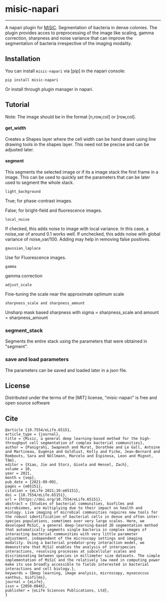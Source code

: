 # misic-napari

<!-- [![License](https://img.shields.io/pypi/l/misic-napari-plugin.svg?color=green)](https://github.com/pswap/misic-napari-plugin/raw/master/LICENSE)
[![PyPI](https://img.shields.io/pypi/v/misic-napari-plugin.svg?color=green)](https://pypi.org/project/misic-napari-plugin)
[![Python Version](https://img.shields.io/pypi/pyversions/misic-napari-plugin.svg?color=green)](https://python.org)
[![tests](https://github.com/pswap/misic-napari-plugin/workflows/tests/badge.svg)](https://github.com/pswap/misic-napari-plugin/actions)
[![codecov](https://codecov.io/gh/pswap/misic-napari-plugin/branch/master/graph/badge.svg)](https://codecov.io/gh/pswap/misic-napari-plugin) -->

----------------------------------

<!--
Don't miss the full getting started guide to set up your new package:
https://github.com/napari/cookiecutter-napari-plugin#getting-started

and review the napari docs for plugin developers:
https://napari.org/docs/plugins/index.html
-->

A napari plugin for [MiSiC](https://elifesciences.org/articles/65151). Segmentation of bacteria in dense colonies. 
The plugin provides acces to preprocessing of the image like scaling, gamma correction, sharpness and noise variance that can improve the segmentation of bacteria irrespective of the imaging modality.

## Installation

You can install `misic-napari` via [pip] in the napari console:

    pip install misic-napari

Or install through plugin manager in napari.

## Tutorial
Note: 
The image should be in the format [n,row,col] or [row,col].


#### get_width

Creates a Shapes layer where the cell width can be hand drawn using line drawing tools in the shapes layer. This need not be precise and can be adjusted later.

#### segment

This segments the selected image or if its a image stack the first frame in a image. This can be used to quickly set the parameters that can be later used to segment the whole stack.

```
light_background
```
True; for phase-contrast images.

False; for bright-field and fluorescence images.

```
local_noise
```
If checked, this adds noise to image with local variance. In this case, a noise_var of around 0.1 works well. If unchecked, this adds noise with global variance of noise_var/100. Adding may help in removing false positives.

```
gaussian_laplace
```
Use for Fluorescence images. 

```
gamma
```
gamma correction 

```
adjust_scale
```
Fine-tuning the scale near the approximate optimum scale

```
sharpness_scale and sharpness_amount
```
Unsharp mask based sharpness with sigma = sharpness_scale and amount = sharpness_amount



### segment_stack
Segments the entire stack using the parameters that were obtained in "segment".


### save and load parameters
The parameters can be saved and loaded later in a json file. 

## License

Distributed under the terms of the [MIT] license,
"misic-napari" is free and open source software

## Cite
```
@article {10.7554/eLife.65151,
article_type = {journal},
title = {Misic, a general deep learning-based method for the high-throughput cell segmentation of complex bacterial communities},
author = {Panigrahi, Swapnesh and Murat, Dorothée and Le Gall, Antoine and Martineau, Eugénie and Goldlust, Kelly and Fiche, Jean-Bernard and Rombouts, Sara and Nöllmann, Marcelo and Espinosa, Leon and Mignot, Tâm},
editor = {Xiao, Jie and Storz, Gisela and Hensel, Zach},
volume = 10,
year = 2021,
month = {sep},
pub_date = {2021-09-09},
pages = {e65151},
citation = {eLife 2021;10:e65151},
doi = {10.7554/eLife.65151},
url = {https://doi.org/10.7554/eLife.65151},
abstract = {Studies of bacterial communities, biofilms and microbiomes, are multiplying due to their impact on health and ecology. Live imaging of microbial communities requires new tools for the robust identification of bacterial cells in dense and often inter-species populations, sometimes over very large scales. Here, we developed MiSiC, a general deep-learning-based 2D segmentation method that automatically segments single bacteria in complex images of interacting bacterial communities with very little parameter adjustment, independent of the microscopy settings and imaging modality. Using a bacterial predator-prey interaction model, we demonstrate that MiSiC enables the analysis of interspecies interactions, resolving processes at subcellular scales and discriminating between species in millimeter size datasets. The simple implementation of MiSiC and the relatively low need in computing power make its use broadly accessible to fields interested in bacterial interactions and cell biology.},
keywords = {Deep learning, image analysis, microscopy, myxococcus xanthus, biofilms},
journal = {eLife},
issn = {2050-084X},
publisher = {eLife Sciences Publications, Ltd},
}
```